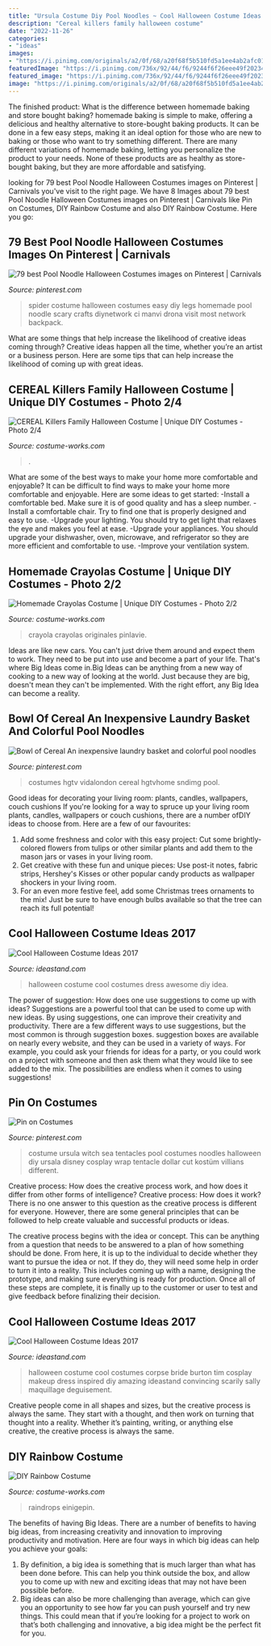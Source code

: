 ```yaml
---
title: "Ursula Costume Diy Pool Noodles ~ Cool Halloween Costume Ideas 2017"
description: "Cereal killers family halloween costume"
date: "2022-11-26"
categories:
- "ideas"
images:
- "https://i.pinimg.com/originals/a2/0f/68/a20f68f5b510fd5a1ee4ab2afc016bdf.jpg"
featuredImage: "https://i.pinimg.com/736x/92/44/f6/9244f6f26eee49f20234c99e9a7a21dd--spider-halloween-costume-halloween-crafts.jpg"
featured_image: "https://i.pinimg.com/736x/92/44/f6/9244f6f26eee49f20234c99e9a7a21dd--spider-halloween-costume-halloween-crafts.jpg"
image: "https://i.pinimg.com/originals/a2/0f/68/a20f68f5b510fd5a1ee4ab2afc016bdf.jpg"
---
```



The finished product: What is the difference between homemade baking and store bought baking?
homemade baking is simple to make, offering a delicious and healthy alternative to store-bought baking products. It can be done in a few easy steps, making it an ideal option for those who are new to baking or those who want to try something different. There are many different variations of homemade baking, letting you personalize the product to your needs. None of these products are as healthy as store-bought baking, but they are more affordable and satisfying.

	

		
looking for 79 best Pool Noodle Halloween Costumes images on Pinterest | Carnivals you've visit to the right page. We have 8 Images about 79 best Pool Noodle Halloween Costumes images on Pinterest | Carnivals like Pin on Costumes, DIY Rainbow Costume and also DIY Rainbow Costume. Here you go:
		
    
## 79 Best Pool Noodle Halloween Costumes Images On Pinterest | Carnivals

<img loading=lazy src="https://i.pinimg.com/736x/92/44/f6/9244f6f26eee49f20234c99e9a7a21dd--spider-halloween-costume-halloween-crafts.jpg" onerror="this.onerror=null;this.src='https://tse1.mm.bing.net/th?id=OIP.3TaKF2QpUcO1BjuwsX6Z5AHaJ4&amp;pid=15.1';" alt="79 best Pool Noodle Halloween Costumes images on Pinterest | Carnivals">

_Source: pinterest.com_

>spider costume halloween costumes easy diy legs homemade pool noodle scary crafts diynetwork ci manvi drona visit most network backpack. 

	

What are some things that help increase the likelihood of creative ideas coming through?
Creative ideas happen all the time, whether you’re an artist or a business person. Here are some tips that can help increase the likelihood of coming up with great ideas.

    
## CEREAL Killers Family Halloween Costume | Unique DIY Costumes - Photo 2/4

<img loading=lazy src="https://photos.costume-works.com/full/cereal-family1.jpg" onerror="this.onerror=null;this.src='https://tse4.mm.bing.net/th?id=OIP.eL8MW-FY4ntooV2bYe90eQHaMJ&amp;pid=15.1';" alt="CEREAL Killers Family Halloween Costume | Unique DIY Costumes - Photo 2/4">

_Source: costume-works.com_

>. 

	

What are some of the best ways to make your home more comfortable and enjoyable?
It can be difficult to find ways to make your home more comfortable and enjoyable. Here are some ideas to get started: 
-Install a comfortable bed. Make sure it is of good quality and has a sleep number.
-Install a comfortable chair. Try to find one that is properly designed and easy to use.
-Upgrade your lighting. You should try to get light that relaxes the eye and makes you feel at ease.
-Upgrade your appliances. You should upgrade your dishwasher, oven, microwave, and refrigerator so they are more efficient and comfortable to use. 
-Improve your ventilation system.

    
## Homemade Crayolas Costume | Unique DIY Costumes - Photo 2/2

<img loading=lazy src="https://photos.costume-works.com/full/crayolas.jpg" onerror="this.onerror=null;this.src='https://tse2.mm.bing.net/th?id=OIP.zOKqJQgL5pMOk-u1Y-zgFgHaJ3&amp;pid=15.1';" alt="Homemade Crayolas Costume | Unique DIY Costumes - Photo 2/2">

_Source: costume-works.com_

>crayola crayolas originales pinlavie. 

	

Ideas are like new cars. You can't just drive them around and expect them to work. They need to be put into use and become a part of your life. That's where Big Ideas come in.Big Ideas can be anything from a new way of cooking to a new way of looking at the world. Just because they are big, doesn't mean they can't be implemented. With the right effort, any Big Idea can become a reality.

    
## Bowl Of Cereal An Inexpensive Laundry Basket And Colorful Pool Noodles

<img loading=lazy src="https://i.pinimg.com/originals/a2/0f/68/a20f68f5b510fd5a1ee4ab2afc016bdf.jpg" onerror="this.onerror=null;this.src='https://tse1.mm.bing.net/th?id=OIP.uHNvRn1YYxwthhh04pDb8AHaE8&amp;pid=15.1';" alt="Bowl of Cereal An inexpensive laundry basket and colorful pool noodles">

_Source: pinterest.com_

>costumes hgtv vidalondon cereal hgtvhome sndimg pool. 

	

Good ideas for decorating your living room: plants, candles, wallpapers, couch cushions
If you're looking for a way to spruce up your living room plants, candles, wallpapers or couch cushions, there are a number ofDIY ideas to choose from. Here are a few of our favourites: 
1. Add some freshness and color with this easy project: Cut some brightly-colored flowers from tulips or other similar plants and add them to the mason jars or vases in your living room. 
2. Get creative with these fun and unique pieces: Use post-it notes, fabric strips, Hershey's Kisses or other popular candy products as wallpaper shockers in your living room. 
3. For an even more festive feel, add some Christmas trees ornaments to the mix! Just be sure to have enough bulbs available so that the tree can reach its full potential!

    
## Cool Halloween Costume Ideas 2017

<img loading=lazy src="http://ideastand.com/wp-content/uploads/2015/10/cool-halloween-costume-ideas/15-cool-halloween-costume-ideas.jpg" onerror="this.onerror=null;this.src='https://tse3.mm.bing.net/th?id=OIP.4mzOnVO_MSPDhYTryd48EQHaOr&amp;pid=15.1';" alt="Cool Halloween Costume Ideas 2017">

_Source: ideastand.com_

>halloween costume cool costumes dress awesome diy idea. 

	

The power of suggestion: How does one use suggestions to come up with ideas?
Suggestions are a powerful tool that can be used to come up with new ideas. By using suggestions, one can improve their creativity and productivity. There are a few different ways to use suggestions, but the most common is through suggestion boxes. suggestion boxes are available on nearly every website, and they can be used in a variety of ways. For example, you could ask your friends for ideas for a party, or you could work on a project with someone and then ask them what they would like to see added to the mix. The possibilities are endless when it comes to using suggestions!

    
## Pin On Costumes

<img loading=lazy src="https://i.pinimg.com/originals/51/03/75/510375b2b1e2ad9bf3d01afc12b49a67.jpg" onerror="this.onerror=null;this.src='https://tse1.mm.bing.net/th?id=OIP.wvEyfz3H5PsjNHv0_dmbWgAAAA&amp;pid=15.1';" alt="Pin on Costumes">

_Source: pinterest.com_

>costume ursula witch sea tentacles pool costumes noodles halloween diy ursala disney cosplay wrap tentacle dollar cut kostüm villians different. 

	

Creative process: How does the creative process work, and how does it differ from other forms of intelligence?
Creative process: How does it work?
There is no one answer to this question as the creative process is different for everyone. However, there are some general principles that can be followed to help create valuable and successful products or ideas. 

The creative process begins with the idea or concept. This can be anything from a question that needs to be answered to a plan of how something should be done. From here, it is up to the individual to decide whether they want to pursue the idea or not. If they do, they will need some help in order to turn it into a reality. This includes coming up with a name, designing the prototype, and making sure everything is ready for production. Once all of these steps are complete, it is finally up to the customer or user to test and give feedback before finalizing their decision.

    
## Cool Halloween Costume Ideas 2017

<img loading=lazy src="https://ideastand.com/wp-content/uploads/2015/10/cool-halloween-costume-ideas/5-cool-halloween-costume-ideas.jpg" onerror="this.onerror=null;this.src='https://tse4.mm.bing.net/th?id=OIP.HOhXqhUhrp4rzxKDYyZvHQHaHa&amp;pid=15.1';" alt="Cool Halloween Costume Ideas 2017">

_Source: ideastand.com_

>halloween costume cool costumes corpse bride burton tim cosplay makeup dress inspired diy amazing ideastand convincing scarily sally maquillage deguisement. 

	

Creative people come in all shapes and sizes, but the creative process is always the same. They start with a thought, and then work on turning that thought into a reality. Whether it’s painting, writing, or anything else creative, the creative process is always the same.

    
## DIY Rainbow Costume

<img loading=lazy src="https://photos.costume-works.com/full/rainbow.jpg" onerror="this.onerror=null;this.src='https://tse1.mm.bing.net/th?id=OIP.DZUSaS3ShfPlZHmd3OLGBgHaGU&amp;pid=15.1';" alt="DIY Rainbow Costume">

_Source: costume-works.com_

>raindrops einigepin. 

	

The benefits of having Big Ideas.
There are a number of benefits to having big ideas, from increasing creativity and innovation to improving productivity and motivation. Here are four ways in which big ideas can help you achieve your goals: 
1. By definition, a big idea is something that is much larger than what has been done before. This can help you think outside the box, and allow you to come up with new and exciting ideas that may not have been possible before. 
2. Big ideas can also be more challenging than average, which can give you an opportunity to see how far you can push yourself and try new things. This could mean that if you’re looking for a project to work on that’s both challenging and innovative, a big idea might be the perfect fit for you. 

